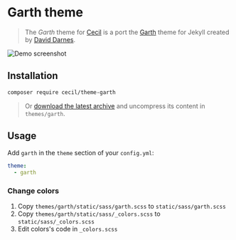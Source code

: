 # Garth theme

> The _Garth_ theme for [Cecil](https://cecil.app) is a port the [Garth](https://github.com/daviddarnes/garth) theme for Jekyll created by [David Darnes](https://github.com/daviddarnes).

![Demo screenshot](https://raw.githubusercontent.com/daviddarnes/garth/master/screenshot.png)

## Installation

```bash
composer require cecil/theme-garth
```

> Or [download the latest archive](https://github.com/Cecilapp/theme-garth/releases/latest/) and uncompress its content in `themes/garth`.

## Usage

Add `garth` in the `theme` section of your `config.yml`:

```yaml
theme:
  - garth
```

### Change colors

1. Copy `themes/garth/static/sass/garth.scss` to `static/sass/garth.scss`
2. Copy `themes/garth/static/sass/_colors.scss` to `static/sass/_colors.scss`
3. Edit colors's code in `_colors.scss`
